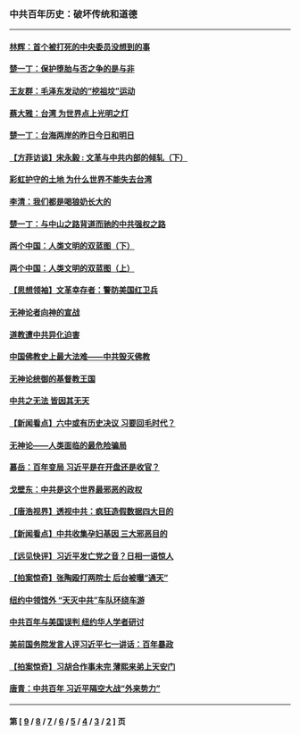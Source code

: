 ### 中共百年历史：破坏传统和道德
---
#### [林辉：首个被打死的中央委员没想到的事](../../pages/nf1176114/n13987400.md?06120430) 
#### [楚一丁：保护堕胎与否之争的是与非](../../pages/nf1176114/n13815642.md?06120430) 
#### [王友群：毛泽东发动的“挖祖坟”运动](../../pages/nf1176114/n13723639.md?06120430) 
#### [蔡大雅：台湾 为世界点上光明之灯](../../pages/nf1176114/n13531530.md?06120430) 
#### [楚一丁：台海两岸的昨日今日和明日](../../pages/nf1176114/n13531468.md?06120430) 
#### [【方菲访谈】宋永毅 : 文革与中共内部的倾轧（下）](../../pages/nf1176114/n13486836.md?06120430) 
#### [彩虹护守的土地 为什么世界不能失去台湾](../../pages/nf1176114/n13476849.md?06120430) 
#### [李清：我们都是喝狼奶长大的](../../pages/nf1176114/n13471478.md?06120430) 
#### [楚一丁：与中山之路背道而驰的中共强权之路](../../pages/nf1176114/n13437270.md?06120430) 
#### [两个中国：人类文明的双蓝图（下）](../../pages/nf1176114/n13423132.md?06120430) 
#### [两个中国：人类文明的双蓝图（上）](../../pages/nf1176114/n13422687.md?06120430) 
#### [【思想领袖】文革幸存者：警防美国红卫兵](../../pages/nf1176114/n13339289.md?06120430) 
#### [无神论者向神的宣战](../../pages/nf1176114/n13281535.md?06120430) 
#### [道教遭中共异化迫害](../../pages/nf1176114/n13281463.md?06120430) 
#### [中国佛教史上最大法难——中共毁灭佛教](../../pages/nf1176114/n13281397.md?06120430) 
#### [无神论统御的基督教王国](../../pages/nf1176114/n13281280.md?06120430) 
#### [中共之无法 皆因其无天](../../pages/nf1176114/n13281088.md?06120430) 
#### [【新闻看点】六中或有历史决议 习要回毛时代？](../../pages/nf1176114/n13222895.md?06120430) 
#### [无神论——人类面临的最危险骗局](../../pages/nf1176114/n13196137.md?06120430) 
#### [慕岳：百年变局 习近平是在开盘还是收官？](../../pages/nf1176114/n13206516.md?06120430) 
#### [戈壁东：中共是这个世界最邪恶的政权](../../pages/nf1176114/n13085641.md?06120430) 
#### [【唐浩视界】透视中共：疯狂造假数据四大目的](../../pages/nf1176114/n13080590.md?06120430) 
#### [【新闻看点】中共收集孕妇基因 三大邪恶目的](../../pages/nf1176114/n13077182.md?06120430) 
#### [【远见快评】习近平发亡党之音？日相一语惊人](../../pages/nf1176114/n13074809.md?06120430) 
#### [【拍案惊奇】张陶殴打两院士 后台被曝“通天”](../../pages/nf1176114/n13070496.md?06120430) 
#### [纽约中领馆外 “天灭中共”车队环绕车游](../../pages/nf1176114/n13070693.md?06120430) 
#### [中共百年与美国误判 纽约华人学者研讨](../../pages/nf1176114/n13067969.md?06120430) 
#### [美前国务院发言人评习近平七一讲话：百年暴政](../../pages/nf1176114/n13066986.md?06120430) 
#### [【拍案惊奇】习胡合作事未完 薄熙来弟上天安门](../../pages/nf1176114/n13065867.md?06120430) 
#### [唐青：中共百年 习近平隔空大战“外来势力”](../../pages/nf1176114/n13065976.md?06120430) 

---
#### 第 [ [9](./9.md?06120430) / [8](./8.md?06120430) / [7](./7.md?06120430) / [6](./6.md?06120430) / [5](./5.md?06120430) / [4](./4.md?06120430) / [3](./3.md?06120430) / [2](./2.md?06120430) ] 页
